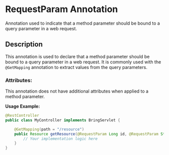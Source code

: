 # RequestParam Annotation

Annotation used to indicate that a method parameter should be bound to a query parameter in a web request.

## Description
This annotation is used to declare that a method parameter should be bound to a query parameter in a web request. It is commonly used with the `@GetMapping` annotation to extract values from the query parameters.

### Attributes:
This annotation does not have additional attributes when applied to a method parameter.

**Usage Example:**
```java
@RestController
public class MyController implements BringServlet {

    @GetMapping(path = "/resource")
    public Resource getResource(@RequestParam Long id, @RequestParam String name) {
        // Your implementation logic here
    }
}
```